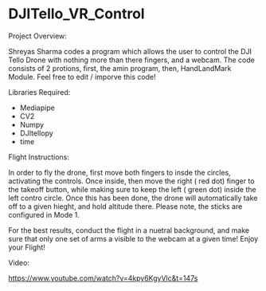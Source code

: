 # DJITello_VR_Control

Project Overview: 

Shreyas Sharma codes a program which allows the user to control the DJI Tello Drone with nothing more than there fingers, and a webcam. The code consists of 2 protions, first, the amin program, then, HandLandMark Module. Feel free to edit / imporve this code! 



Libraries Required: 
  - Mediapipe
  - CV2
  - Numpy
  - DJItellopy
  - time


Flight Instructions: 

In order to fly the drone, first move both fingers to insde the circles, activating the controls. Once inside, then move the right ( red dot) finger to the takeoff button, while making sure to keep the left ( green dot) inside the left contro circle. Once this has been done, the drone will automatically take off to a given hieght, and hold altitude there. Please note, the sticks are configured in Mode 1. 

For the best results, conduct the flight in a nuetral background, and make sure that only one set of arms a visible to the webcam at a given time! Enjoy your Flight!

Video: 

https://www.youtube.com/watch?v=4kpy6KgyVlc&t=147s
